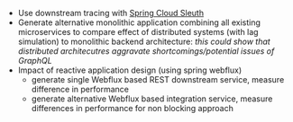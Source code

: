 * Use downstream tracing with [Spring Cloud Sleuth](https://spring.io/projects/spring-cloud-sleuth#samples)
* Generate alternative monolithic application combining all existing microservices to compare effect of distributed systems (with lag simulation) to monolithic backend architecture: *this could show that distributed architecutres aggravate shortcomings/potential issues of GraphQL*
* Impact of reactive application design (using spring webflux)
  * generate single Webflux based REST downstream service, measure difference in performance
  * generate alternative Webflux based integration service, measure differences in performance for non blocking approach
